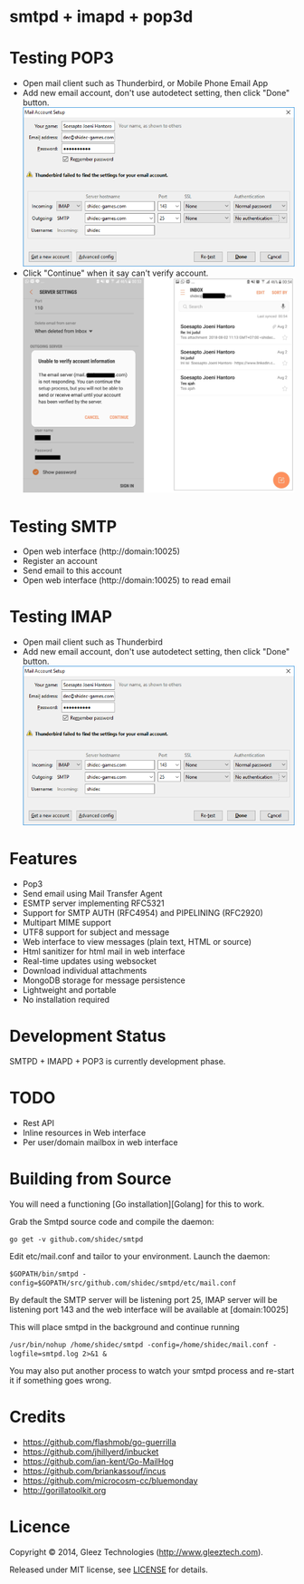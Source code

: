 smtpd + imapd + pop3d
=========================================================

Testing POP3
=========================================================
* Open mail client such as Thunderbird, or Mobile Phone Email App
* Add new email account, don't use autodetect setting, then click "Done" button.
![Mail client setup](images/mail_client_setup.png "Mail Client setup")
* Click "Continue" when it say can't verify account.
![Mail client setup](images/email_setting.jpg "Tested on Samsung Email App")

Testing SMTP
=========================================================
* Open web interface (http://domain:10025)
* Register an account
* Send email to this account
* Open web interface (http://domain:10025) to read email

Testing IMAP
=========================================================
* Open mail client such as Thunderbird
* Add new email account, don't use autodetect setting, then click "Done" button.
![Mail client setup](images/mail_client_setup.png "Mail Client setup")


Features
=========================================================

* Pop3
* Send email using Mail Transfer Agent
* ESMTP server implementing RFC5321
* Support for SMTP AUTH (RFC4954) and PIPELINING (RFC2920)
* Multipart MIME support
* UTF8 support for subject and message
* Web interface to view messages (plain text, HTML or source)
* Html sanitizer for html mail in web interface
* Real-time updates using websocket
* Download individual attachments
* MongoDB storage for message persistence
* Lightweight and portable
* No installation required

Development Status
=========================================================

SMTPD + IMAPD + POP3 is currently development phase.


TODO
=========================================================

* Rest API
* Inline resources in Web interface
* Per user/domain mailbox in web interface


Building from Source
=========================================================

You will need a functioning [Go installation][Golang] for this to work.

Grab the Smtpd source code and compile the daemon:

    go get -v github.com/shidec/smtpd

Edit etc/mail.conf and tailor to your environment. Launch the daemon:

    $GOPATH/bin/smtpd -config=$GOPATH/src/github.com/shidec/smtpd/etc/mail.conf

By default the SMTP server will be listening port 25,
IMAP server will be listening port 143 and
the web interface will be available at [domain:10025]

This will place smtpd in the background and continue running

	/usr/bin/nohup /home/shidec/smtpd -config=/home/shidec/mail.conf -logfile=smtpd.log 2>&1 &

You may also put another process to watch your smtpd process and re-start it
if something goes wrong.


Credits
=========================================================
* https://github.com/flashmob/go-guerrilla
* https://github.com/jhillyerd/inbucket
* https://github.com/ian-kent/Go-MailHog
* https://github.com/briankassouf/incus
* https://github.com/microcosm-cc/bluemonday
* http://gorillatoolkit.org

Licence
=========================================================

Copyright ©‎ 2014, Gleez Technologies (http://www.gleeztech.com).

Released under MIT license, see [LICENSE](license) for details.